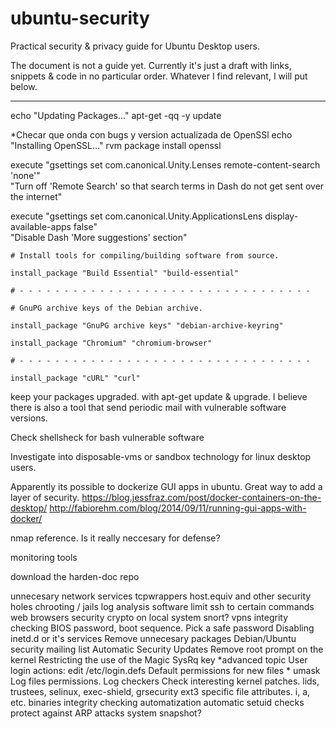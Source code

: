 # ubuntu-security
Practical security & privacy guide for Ubuntu Desktop users.

The document is not a guide yet. Currently it's just a draft with links, snippets & code in no particular order. Whatever I find relevant, I will put below.

------------------

echo "Updating Packages..."
apt-get -qq -y update

*Checar que onda con bugs y version actualizada de OpenSSl
echo "Installing OpenSSL..."
	rvm package install openssl


execute "gsettings set com.canonical.Unity.Lenses remote-content-search 'none'" \
    "Turn off 'Remote Search' so that search terms in Dash do not get sent over the internet"

execute "gsettings set com.canonical.Unity.ApplicationsLens display-available-apps false" \
"Disable Dash 'More suggestions' section"


    # Install tools for compiling/building software from source.

    install_package "Build Essential" "build-essential"

    # - - - - - - - - - - - - - - - - - - - - - - - - - - - - - - - - -

    # GnuPG archive keys of the Debian archive.

    install_package "GnuPG archive keys" "debian-archive-keyring"

    install_package "Chromium" "chromium-browser"

    # - - - - - - - - - - - - - - - - - - - - - - - - - - - - - - - - -

    install_package "cURL" "curl"

keep your packages upgraded. with apt-get update & upgrade. I believe there is also a tool that send periodic mail with vulnerable software versions.

Check shellsheck for bash vulnerable software

Investigate into disposable-vms or sandbox technology for linux desktop users.

Apparently its possible to dockerize GUI apps in ubuntu. Great way to add a layer of security.
https://blog.jessfraz.com/post/docker-containers-on-the-desktop/
http://fabiorehm.com/blog/2014/09/11/running-gui-apps-with-docker/

nmap reference. Is it really neccesary for defense?

monitoring tools

download the harden-doc repo

unnecesary network services
tcpwrappers
host.equiv and other security holes
chrooting / jails
log analysis software
limit ssh to certain commands
web browsers security
crypto on local system
snort?
vpns
integrity checking
BIOS password, boot sequence.
Pick a safe password
Disabling inetd.d or it's services
Remove unnecesary packages
Debian/Ubuntu security mailing list
Automatic Security Updates
Remove root prompt on the kernel
Restricting the use of the Magic SysRq key *advanced topic
User login actions: edit /etc/login.defs
Default permissions for new files * umask
Log files permissions. Log checkers
Check interesting kernel patches. lids, trustees, selinux, exec-shield, grsecurity
ext3 specific file attributes. i, a, etc.
binaries integrity checking automatization
automatic setuid checks
protect against ARP attacks
system snapshot?
